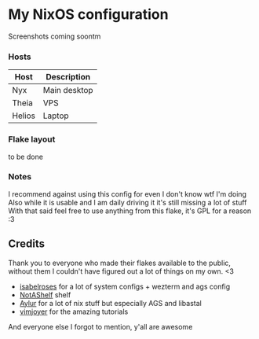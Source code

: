 # My NixOS configuration

Screenshots coming soontm

### Hosts
| Host      | Description   |
| ---       | ---           |
| Nyx       | Main desktop  |
| Theia     | VPS           |
| Helios    | Laptop        |

### Flake layout

to be done

### Notes

I recommend against using this config for even I don't know wtf I'm doing
Also while it is usable and I am daily driving it it's still missing a lot of stuff
With that said feel free to use anything from this flake, it's GPL for a reason :3

## Credits

Thank you to everyone who made their flakes available to the public,
without them I couldn't have figured out a lot of things on my own. <3

- [isabelroses](https://github.com/isabelroses/dotfiles) for a lot of system configs + wezterm and ags config
- [NotAShelf](https://github.com/NotAShelf/nyx) shelf
- [Aylur](https://github.com/Aylur/dotfiles) for a lot of nix stuff but especially AGS and libastal
- [vimjoyer](https://github.com/vimjoyer) for the amazing tutorials

And everyone else I forgot to mention, y'all are awesome
